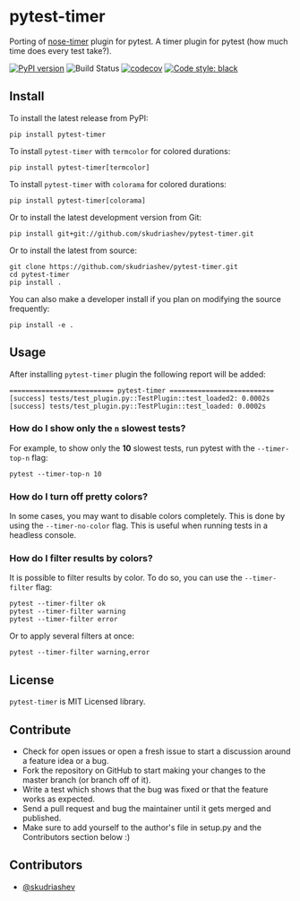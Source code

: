 # pytest-timer
Porting of [nose-timer](https://github.com/mahmoudimus/nose-timer) plugin for pytest. A timer plugin for pytest (how much time does every test take?).

[![PyPI version](https://badge.fury.io/py/pytest-timer.svg)](https://badge.fury.io/py/pytest-timer)
![Build Status](https://github.com/skudriashev/pytest-timer/actions/workflows/main.yaml/badge.svg?branch=main)
[![codecov](https://codecov.io/gh/skudriashev/pytest-timer/branch/main/graph/badge.svg)](https://codecov.io/gh/skudriashev/pytest-timer)
[![Code style: black](https://img.shields.io/badge/code%20style-black-000000.svg)](https://github.com/psf/black)

## Install

To install the latest release from PyPI:
```
pip install pytest-timer
```

To install `pytest-timer` with `termcolor` for colored durations:
```
pip install pytest-timer[termcolor]
```

To install `pytest-timer` with `colorama` for colored durations:
```
pip install pytest-timer[colorama]
```

Or to install the latest development version from Git:
```
pip install git+git://github.com/skudriashev/pytest-timer.git
```

Or to install the latest from source:
```
git clone https://github.com/skudriashev/pytest-timer.git
cd pytest-timer
pip install .
```

You can also make a developer install if you plan on modifying the
source frequently:
```
pip install -e .
```


## Usage

After installing `pytest-timer` plugin the following report will be added:

```
========================== pytest-timer ==========================
[success] tests/test_plugin.py::TestPlugin::test_loaded2: 0.0002s
[success] tests/test_plugin.py::TestPlugin::test_loaded: 0.0002s
```

### How do I show only the `n` slowest tests?

For example, to show only the **10** slowest tests, run pytest with the `--timer-top-n` flag:
```
pytest --timer-top-n 10
```

### How do I turn off pretty colors?

In some cases, you may want to disable colors completely. This is done by using the `--timer-no-color` flag.
This is useful when running tests in a headless console.

### How do I filter results by colors?

It is possible to filter results by color. To do so, you can use the `--timer-filter` flag:
```
pytest --timer-filter ok
pytest --timer-filter warning
pytest --timer-filter error
```

Or to apply several filters at once:
```
pytest --timer-filter warning,error
```

## License

``pytest-timer`` is MIT Licensed library.


## Contribute

- Check for open issues or open a fresh issue to start a discussion around a feature idea or a bug.
- Fork the repository on GitHub to start making your changes to the master branch (or branch off of it).
- Write a test which shows that the bug was fixed or that the feature works as expected.
- Send a pull request and bug the maintainer until it gets merged and published.
- Make sure to add yourself to the author's file in setup.py and the Contributors section below :)


## Contributors

- [@skudriashev](https://github.com/skudriashev)

